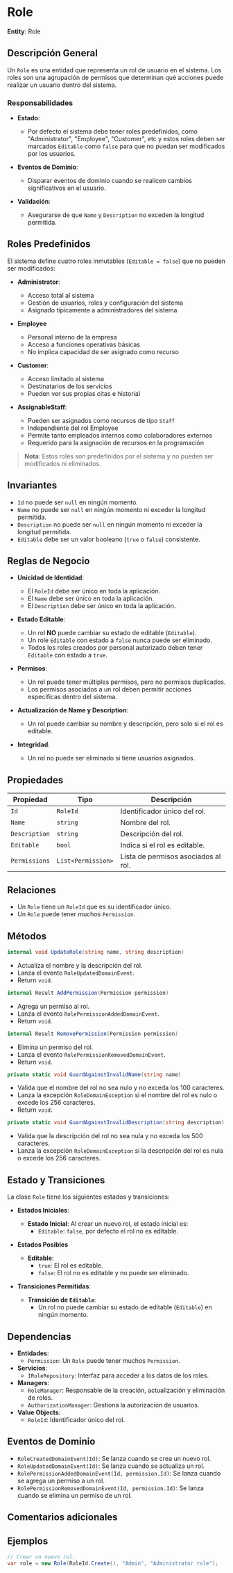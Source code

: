 # Role

**Entity**: Role

## Descripción General

Un `Role` es una entidad que representa un rol de usuario en el sistema. Los roles son una agrupación de permisos que determinan qué acciones puede realizar un usuario dentro del sistema.

### Responsabilidades

- **Estado**:
  - Por defecto el sistema debe tener roles predefinidos, como "Administrator", "Employee", "Customer", etc y estos roles deben ser marcados `Editable` como `false` para que no puedan ser modificados por los usuarios.

- **Eventos de Dominio**:
  - Disparar eventos de dominio cuando se realicen cambios significativos en el usuario.

- **Validación**:
  - Asegurarse de que `Name` y `Description` no exceden la longitud permitida.

## Roles Predefinidos

El sistema define cuatro roles inmutables (`Editable = false`) que no pueden ser modificados:

- **Administrator**:
  - Acceso total al sistema
  - Gestión de usuarios, roles y configuración del sistema
  - Asignado típicamente a administradores del sistema

- **Employee**
  - Personal interno de la empresa
  - Acceso a funciones operativas básicas
  - No implica capacidad de ser asignado como recurso

- **Customer**:
  - Acceso limitado al sistema
  - Destinatarios de los servicios
  - Pueden ver sus propias citas e historial

- **AssignableStaff**:
  - Pueden ser asignados como recursos de tipo `Staff`
  - Independiente del rol Employee
  - Permite tanto empleados internos como colaboradores externos
  - Requerido para la asignación de recursos en la programación

> **Nota**: Estos roles son predefinidos por el sistema y no pueden ser modificados ni eliminados.

## Invariantes

- `Id` no puede ser `null` en ningún momento.
- `Name` no puede ser `null` en ningún momento ni exceder la longitud permitida.
- `Description` no puede ser `null` en ningún momento ni exceder la longitud permitida.
- `Editable` debe ser un valor booleano (`true` o `false`) consistente.

## Reglas de Negocio

- **Unicidad de Identidad**:
  - El `RoleId` debe ser único en toda la aplicación.
  - El `Name` debe ser único en toda la aplicación.
  - El `Description` debe ser único en toda la aplicación.

- **Estado Editable**:
  - Un rol **NO** puede cambiar su estado de editable (`Editable`).
  - Un role `Editable` con estado a `false` nunca puede ser eliminado.
  - Todos los roles creados por personal autorizado deben tener `Editable` con estado a `true`.

- **Permisos**:
  - Un rol puede tener múltiples permisos, pero no permisos duplicados.
  - Los permisos asociados a un rol deben permitir acciones específicas dentro del sistema.

- **Actualización de Name y Description**:
  - Un rol puede cambiar su nombre y descripción, pero solo si el rol es editable.

- **Integridad**:
  - Un rol no puede ser eliminado si tiene usuarios asignados.

## Propiedades

| Propiedad     | Tipo                | Descripción                           |
|---------------|---------------------|---------------------------------------|
| `Id`          | `RoleId`            | Identificador único del rol.          |
| `Name`        | `string`            | Nombre del rol.                       |
| `Description` | `string`            | Descripción del rol.                  |
| `Editable`    | `bool`              | Indica si el rol es editable.         |
| `Permissions` | `List<Permission>`  | Lista de permisos asociados al rol.   |

## Relaciones

- Un `Role` tiene un `RoleId` que es su identificador único.
- Un `Role` puede tener muchos `Permission`.

## Métodos

```csharp
internal void UpdateRole(string name, string description)
```

- Actualiza el nombre y la descripción del rol.
- Lanza el evento `RoleUpdatedDomainEvent`.
- Return `void`.

```csharp
internal Result AddPermission(Permission permission)
```

- Agrega un permiso al rol.
- Lanza el evento `RolePermissionAddedDomainEvent`.
- Return `void`.

```csharp
internal Result RemovePermission(Permission permission)
```

- Elimina un permiso del rol.
- Lanza el evento `RolePermissionRemovedDomainEvent`.
- Return `void`.

```csharp
private static void GuardAgainstInvalidName(string name)
```

- Valida que el nombre del rol no sea nulo y no exceda los 100 caracteres.
- Lanza la excepción `RoleDomainException` si el nombre del rol es nulo o excede los 256 caracteres.
- Return `void`.

```csharp
private static void GuardAgainstInvalidDescription(string description)
```

- Valida que la descripción del rol no sea nula y no exceda los 500 caracteres.
- Lanza la excepción `RoleDomainException` si la descripción del rol es nula o excede los 256 caracteres.

## Estado y Transiciones

La clase `Role` tiene los siguientes estados y transiciones:

- **Estados Iniciales**:
  - **Estado Inicial**: Al crear un nuevo rol, el estado inicial es:
    - `Editable`: `false`, por defecto el rol no es editable.

- **Estados Posibles**
  - **Editable**:
    - `true`: El rol es editable.
    - `false`: El rol no es editable y no puede ser eliminado.

- **Transiciones Permitidas**:
  - **Transición de `Editable`**:
    - Un rol no puede cambiar su estado de editable (`Editable`) en ningún momento.

## Dependencias

- **Entidades**:
  - `Permission`: Un `Role` puede tener muchos `Permission`.
- **Servicios**:
  - `IRoleRepository`: Interfaz para acceder a los datos de los roles.
- **Managers**:
  - `RoleManager`: Responsable de la creación, actualización y eliminación de roles.
  - `AuthorizationManager`: Gestiona la autorización de usuarios.
- **Value Objects**:
  - `RoleId`: Identificador único del rol.

## Eventos de Dominio

- `RoleCreatedDomainEvent(Id)`: Se lanza cuando se crea un nuevo rol.
- `RoleUpdatedDomainEvent(Id)`: Se lanza cuando se actualiza un rol.
- `RolePermissionAddedDomainEvent(Id, permission.Id)`: Se lanza cuando se agrega un permiso a un rol.
- `RolePermissionRemovedDomainEvent(Id, permission.Id)`: Se lanza cuando se elimina un permiso de un rol.

## Comentarios adicionales

## Ejemplos

```csharp
// Crear un nuevo rol.
var role = new Role(RoleId.Create(), "Admin", "Administrator role");

